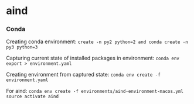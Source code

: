 # aind


### Conda

Creating conda environment:
`create -n py2 python=2 and conda create -n py3 python=3`

Capturing current state of installed packages in environment:
`conda env export > environment.yaml`

Creating environment from captured state:
`conda env create -f environment.yaml`

For aind:
`conda env create -f environments/aind-environment-macos.yml`
`source activate aind`
